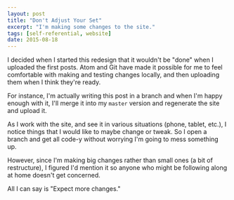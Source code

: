 ```yaml
---
layout: post
title: "Don't Adjust Your Set"
excerpt: "I'm making some changes to the site."
tags: [self-referential, website]
date: 2015-08-18
---
```


I decided when I started this redesign that it wouldn't be "done" when I uploaded the first posts. Atom and Git have made it possible for me to feel comfortable with making and testing changes locally, and then uploading them when I think they're ready.

For instance, I'm actually writing this post in a branch and when I'm happy enough with it, I'll merge it into my `master` version and regenerate the site and upload it.

As I work with the site, and see it in various situations (phone, tablet, etc.), I notice things that I would like to maybe change or tweak. So I open a branch and get all code-y without worrying I'm going to mess something up.

However, since I'm making big changes rather than small ones (a bit of restructure), I figured I'd mention it so anyone who might be following along at home doesn't get concerned.

All I can say is "Expect more changes."
